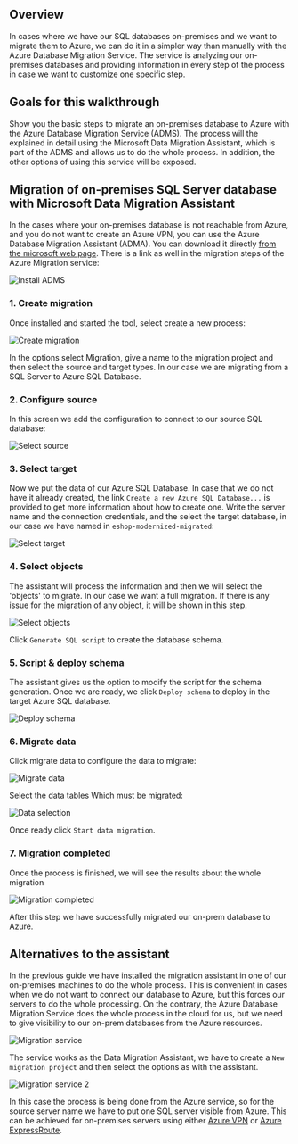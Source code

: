 ## Overview
In cases where we have our SQL databases on-premises and we want to migrate them to Azure, we can do it in a simpler way than manually with the Azure Database Migration Service. The service is analyzing our on-premises databases and providing information in every step of the process in case we want to customize one specific step.

## Goals for this walkthrough
Show you the basic steps to migrate an on-premises database to Azure with the Azure Database Migration Service (ADMS). The process will the explained in detail using the Microsoft Data Migration Assistant, which is part of the ADMS and allows us to do the whole process. In addition, the other options of using this service will be exposed.

## Migration of on-premises SQL Server database with Microsoft Data Migration Assistant
In the cases where your on-premises database is not reachable from Azure, and you do not want to create an Azure VPN, you can use the Azure Database Migration Assistant (ADMA). You can download it directly [from the microsoft web page](https://blogs.msdn.microsoft.com/datamigration/dma/). There is a link as well in the migration steps of the Azure Migration service:

![Install ADMS](https://github.com/dotnet-architecture/eShopModernizing/blob/master/img/admigrationservice/install-dbma.png)

### 1. Create migration
Once installed and started the tool, select create a new process:

![Create migration](https://github.com/dotnet-architecture/eShopModernizing/blob/master/img/admigrationservice/create-migration.PNG)

In the options select Migration, give a name to the migration project and then select the source and target types. In our case we are migrating from a SQL Server to Azure SQL Database.

### 2. Configure source
In this screen we add the configuration to connect to our source SQL database:

![Select source](https://github.com/dotnet-architecture/eShopModernizing/blob/master/img/admigrationservice/select-source.PNG)

### 3. Select target
Now we put the data of our Azure SQL Database. In case that we do not have it already created, the link `Create a new Azure SQL Database...` is provided to get more information about how to create one. Write the server name and the connection credentials, and the select the target database, in our case we have named in `eshop-modernized-migrated`:

![Select target](https://github.com/dotnet-architecture/eShopModernizing/blob/master/img/admigrationservice/select-target.PNG)

### 4. Select objects
The assistant will process the information and then we will select the 'objects' to migrate. In our case we want a full migration. If there is any issue for the migration of any object, it will be shown in this step.

![Select objects](https://github.com/dotnet-architecture/eShopModernizing/blob/master/img/admigrationservice/select-objects.PNG)

Click `Generate SQL script` to create the database schema.

### 5. Script & deploy schema
The assistant gives us the option to modify the script for the schema generation. Once we are ready, we click `Deploy schema` to deploy in the target Azure SQL database.

![Deploy schema](https://github.com/dotnet-architecture/eShopModernizing/blob/master/img/admigrationservice/deploy-schema.PNG)

### 6. Migrate data
Click migrate data to configure the data to migrate:

![Migrate data](https://github.com/dotnet-architecture/eShopModernizing/blob/master/img/admigrationservice/migrate-data.PNG)

Select the data tables Which must be migrated:

![Data selection](https://github.com/dotnet-architecture/eShopModernizing/blob/master/img/admigrationservice/data-selection.PNG)

Once ready click `Start data migration`.

### 7. Migration completed
Once the process is finished, we will see the results about the whole migration

![Migration completed](https://github.com/dotnet-architecture/eShopModernizing/blob/master/img/admigrationservice/migration-completed.PNG)

After this step we have successfully migrated our on-prem database to Azure.

## Alternatives to the assistant
In the previous guide we have installed the migration assistant in one of our on-premises machines to do the whole process. This is convenient in cases when we do not want to connect our database to Azure, but this forces our servers to do the whole processing. On the contrary, the Azure Database Migration Service does the whole process in the cloud for us, but we need to give visibility to our on-prem databases from the Azure resources.

![Migration service](https://github.com/dotnet-architecture/eShopModernizing/blob/master/img/admigrationservice/migration-service.PNG)

The service works as the Data Migration Assistant, we have to create a `New migration project` and then select the options as with the assistant. 

![Migration service 2](https://github.com/dotnet-architecture/eShopModernizing/blob/master/img/admigrationservice/migration-service2.PNG)

In this case the process is being done from the Azure service, so for the source server name we have to put one SQL server visible from Azure. This can be achieved for on-premises servers using either [Azure VPN](https://azure.microsoft.com/en-us/services/vpn-gateway/) or [Azure ExpressRoute](https://azure.microsoft.com/en-us/services/expressroute/).